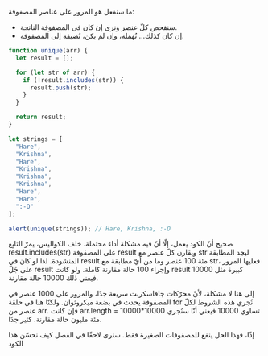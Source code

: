 ما سنفعل هو المرور على عناصر المصفوفة:

- سنفحص كلّ عنصر ونرى إن كان في المصفوفة الناتجة.
- إن كان كذلك… نُهمله، وإن لم يكن، نُضيفه إلى المصفوفة.

```js run demo
function unique(arr) {
  let result = [];

  for (let str of arr) {
    if (!result.includes(str)) {
      result.push(str);
    }
  }

  return result;
}

let strings = [
  "Hare",
  "Krishna",
  "Hare",
  "Krishna",
  "Krishna",
  "Krishna",
  "Hare",
  "Hare",
  ":-O"
];

alert(unique(strings)); // Hare, Krishna, :-O
```

صحيح أنّ الكود يعمل، إلّا أنّ فيه مشكلة أداء محتملة. خلف الكواليس، يمرّ التابِع result.includes(str)‎ على المصفوفة result ويقارن كلّ عنصر مع str ليجد المطابقة المنشودة. لذا لو كان في result مئة 100 عنصر وما من أيّ مطابقة مع str، فعليها المرور على جُلّ result وإجراء 100 حالة مقارنة كاملة. ولو كانت result كبيرة مثل 10000 فيعني ذلك 10000 حالة مقارنة.

إلى هنا لا مشكلة، لأنّ محرّكات جافاسكربت سريعة جدًا، والمرور على 1000 عنصر في المصفوفة يحدث في بضعة ميكروثوان. ولكنّا هنا في حلقة for نُجري هذه الشروط لكلّ عنصر من arr. فإن كانت arr.length تساوي 10000 فيعني أنّا سنُجري 10000\*10000 = مئة مليون حالة مقارنة. كثير جدًا.

إذًا، فهذا الحل ينفع للمصفوفات الصغيرة فقط. سنرى لاحقًا في الفصل كيف نحسّن هذا الكود
